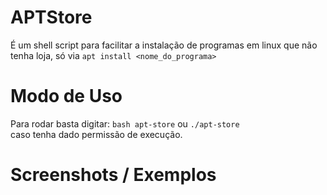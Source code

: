 # APTStore

É um shell script para facilitar a instalação de programas em linux que não tenha loja, só via `apt install <nome_do_programa>`

# Modo de Uso
Para rodar basta digitar: `bash apt-store` ou `./apt-store` <br>
caso tenha dado permissão de execução.

# Screenshots / Exemplos

